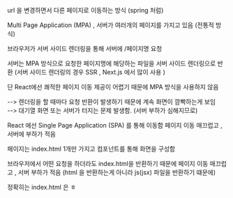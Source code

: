 url 을 변경하면서 다른 페이지로 이동하는 방식 (spring 처럼)

Multi Page Application (MPA) , 서버가 여러개의 페이지를 가지고 있음 
(전통적 방식)

브라우저가 서버 사이드 렌더링을 통해 서버에 /페이지명 요청 

서버는 MPA 방식으로 요청한 페이지명에 해당하는 파일을 서버 사이드 렌더링으로 반환 
(서버 사이드 렌더링의 경우 SSR , Next.js 에서 많이 사용 )


단 React에선 쾌적한 페이지 이동 제공이 어렵기 때문에 MPA 방식을 사용하지 않음

--> 렌더링을 할 때마다 요청 반환이 발생하기 때문에 계속 화면이 깜빡하는게 보임  
--> 대기열 화면 또는 서버가 터지는 문제 발생함. (서버 부하가 심해지므로)



React 에선 Single Page Application (SPA) 를 통해 이동함 
페이지 이동 매끄럽고 , 서버에 부하가 적음 

페이지는 index.html 1개만 가지고 컴포넌트를 통해 화면을 구성함 

브라우저에서 어떤 요청을 하더라도 index.html을 반환하기 때문에 페이지 이동 매끄럽고 , 서버 부하가 적음 
(html 을 반환하는게 아니라 js(jsx) 파일을 반환하기 떄문에)

정확히는 index.html 은 ㅎ